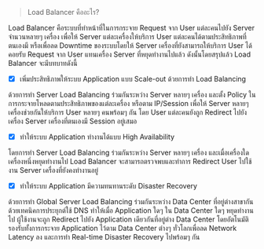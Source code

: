 >Load Balancer คืออะไร?

Load Balancer คือระบบที่ทำหน้าที่ในการกระจาย Request จาก User แต่ละคนไปยัง Server จำนวนหลายๆ เครื่อง เพื่อให้ Server แต่ละเครื่องให้บริการ User แต่ละคนได้ตามประสิทธิภาพที่ตนเองมี หรือเพื่อลด Downtime ของระบบโดยให้ Server เครื่องที่ยังสามารถให้บริการ User ได้คอยรับ Request จาก User แทนเครื่อง Server ที่หยุดทำงานไปแล้ว ดังนั้นโดยสรุปแล้ว Load Balancer จะมีบทบาทดังนี้

- [x] เพิ่มประสิทธิภาพให้ระบบ Application แบบ Scale-out ด้วยการทำ Load Balancing

ด้วยการทำ Server Load Balancing ร่วมกันระหว่าง Server หลายๆ เครื่อง และตั้ง Policy ในการกระจายโหลดตามประสิทธิภาพของแต่ละเครื่อง หรือตาม IP/Session เพื่อให้ Server หลายๆ เครื่องช่วยกันให้บริการ User หลายๆ คนพร้อมๆ กัน โดย User แต่ละคนยังถูก Redirect ไปยังเครื่อง Server เครื่องที่ตนเองมี Session อยู่เสมอ

- [x] ทำให้ระบบ Application ทำงานได้แบบ High Availability

โดยการทำ Server Load Balancing ร่วมกันระหว่าง Server หลายๆ เครื่อง และเมื่อเครื่องใดเครื่องหนึ่งหยุดทำงานไป Load Balancer จะสามารถตรวจพบและทำการ Redirect User ไปใช้งาน Server เครื่องที่ยังคงทำงานอยู่

- [x] ทำให้ระบบ Application มีความทนทานระดับ Disaster Recovery

ด้วยการทำ Global Server Load Balancing ร่วมกันระหว่าง Data Center ที่อยู่ต่างสาขากันด้วยเทคนิคการประยุกต์ใช้ DNS ทำให้เมื่อ Application ใดๆ ใน Data Center ใดๆ หยุดทำงานไป ผู้ใช้งานจะถูก Redirect ไปยัง Application เดียวกันที่อยู่ต่าง Data Center โดยอัตโนมัติ รองรับทั้งการกระจาย Application ไว้ตาม Data Center ต่างๆ ทั่วโลกเพื่อลด Network Latency ลง และการทำ Real-time Disaster Recovery ไปพร้อมๆ กัน
